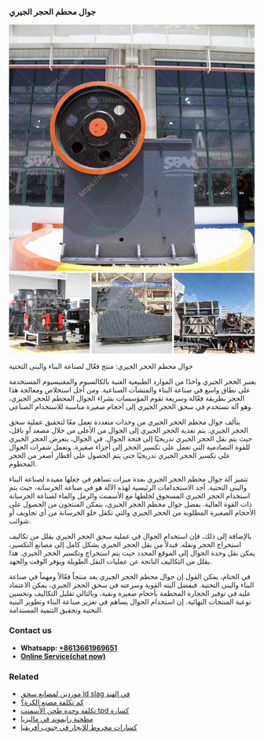 <h3>جوال محطم الحجر الجيري</h3><img src='1701850829.jpg' alt=''><p>جوال محطم الحجر الجيري: منتج فعّال لصناعة البناء والبنى التحتية</p><p>يعتبر الحجر الجيري واحدًا من الموارد الطبيعية الغنية بالكالسيوم والمغنيسيوم المستخدمة على نطاق واسع في صناعة البناء والمنشآت الصناعية. ومن أجل استخلاص ومعالجة هذا الحجر بطريقة فعّالة وسريعة تقوم المؤسسات بشراء الجوال المحطم للحجر الجيري، وهو آلة تستخدم في سحق الحجر الجيري إلى أحجام صغيرة مناسبة للاستخدام الصناعي.</p><p>يتألف جوال محطم الحجر الجيري من وحدات متعددة تعمل معًا لتحقيق عملية سحق الحجر الجيري. يتم تغذية الحجر الجيري إلى الجوال من الأعلى من خلال مصعد أو ناقل، حيث يتم نقل الحجر الجيري تدريجيًا إلى فتحة الجوال. في الجوال، يتعرض الحجر الجيري للقوة التصادمية التي تعمل على تكسير الحجر إلى أجزاء صغيرة. وتعمل شفرات الجوال على تكسير الحجر الجيري تدريجيًا حتى يتم الحصول على أقطار أصغر من الحجر المحطوم.</p><p>تتميز آلة جوال محطم الحجر الجيري بعدة ميزات تساهم في جعلها مفيدة لصناعة البناء والبنى التحتية. أحد الاستخدامات الرئيسية لهذه الآلة هو في صناعة الخرسانة، حيث يتم استخدام الحجر الجيري المسحوق لخلطها مع الأسمنت والرمل والماء لصناعة الخرسانة ذات القوة العالية. بفضل جوال محطم الحجر الجيري، يتمكن المنتجون من الحصول على الأحجام الصغيرة المطلوبة من الحجر الجيري والتي تكفل خلو الخرسانة من أي تجاويف أو شوائب.</p><p>بالإضافة إلى ذلك، فإن استخدام الجوال في عملية سحق الحجر الجيري يقلل من تكاليف استخراج الحجر ونقله. فبدلاً من نقل الحجر الجيري بشكل كامل إلى مصانع التكسير، يمكن نقل وحدة الجوال إلى الموقع المحدد حيث يتم استخراج وتكسير الحجر الجيري. هذا يقلل من التكاليف الناتجة عن عمليات النقل الطويلة ويوفر الوقت والجهد.</p><p>في الختام، يمكن القول إن جوال محطم الحجر الجيري يعد منتجاً فعّالاً ومهماً في صناعة البناء والبنى التحتية. فبفضل آليته القوية وسرعته في سحق الحجر الجيري، يمكن الاعتماد عليه في توفير الحجارة المحطمة بأحجام صغيرة ونقية، وبالتالي تقليل التكاليف وتحسين نوعية المنتجات النهائية. إن استخدام الجوال يساهم في تعزيز صناعة البناء وتطوير البنية التحتية وتحقيق التنمية المستدامة.</p><h3>Contact us</h3><ul><li><strong>Whatsapp:&nbsp;<a href="https://wa.me/8613661969651">+8613661969651</a></strong></li><li><a href="https://swt.shibang-china.com/?git&amp;zhl&amp;جوال محطم الحجر الجيري"><strong>Online Service(chat now)</strong></a></li></ul><h3>Related</h3><ul><li><a href='موردين لمصانع سحق ld slag في الهند.md'>موردين لمصانع سحق ld slag في الهند</a></li><li><a href='كم تكلفة مصنع الكرة؟.md'>كم تكلفة مصنع الكرة؟</a></li><li><a href='تكلفة وحدة طحن الأسمنت tpd كسارة.md'>تكلفة وحدة طحن الأسمنت tpd كسارة</a></li><li><a href='مطحنة رايموند في ماليزيا.md'>مطحنة رايموند في ماليزيا</a></li><li><a href='كسارات مخروط للإيجار في جنوب أفريقيا.md'>كسارات مخروط للإيجار في جنوب أفريقيا</a></li></ul>